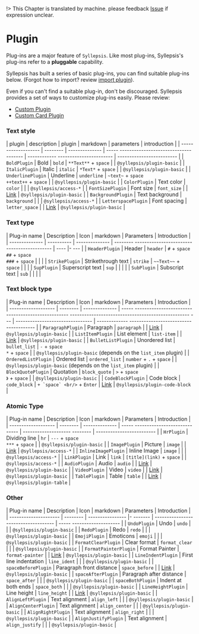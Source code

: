 !> This Chapter is translated by machine. please feedback [Issue](https://github.com/bytedance/syllepsis/issues) if expression unclear.

# Plugin

Plug-ins are a major feature of `Syllepsis`. Like most plug-ins, Syllepsis's plug-ins refer to a **pluggable** capability.

Syllepsis has built a series of basic plug-ins, you can find suitable plug-ins below. (Forgot how to import? review [import plugin](/en/chapters/use-plugin)).

Even if you can't find a suitable plug-in, don't be discouraged. Syllepsis provides a set of ways to customize plug-ins  easily. Please review:

- [Custom Plugin](/en/chapters/custom-plugin)
- [Custom Card Plugin](/en/chapters/card-plugin)

### Text style

| plugin | description | plugin | markdown | parameters | introduction |
| ------------------- | -------- | -------------- | ----- ------------------------------------- | ------------ ----------------------- | ------------------------- |
| `BoldPlugin` | Bold | `bold` | `**Text**` + `space` | | `@syllepsis/plugin-basic` |
| `ItalicPlugin` | Italic | `italic` | `*Text*` + `space` | | `@syllepsis/plugin-basic` |
| `UnderlinePlugin` | Underline | `underline` | `~text~` + `space` <br/>`++text++` + `space` | | `@syllepsis/plugin-basic` |
| `ColorPlugin` | Text color | `color` | | | `@syllepsis/access-*` |
| `FontSizePlugin` | Font size | `font_size` | | [Link](/en/plugins/font-size) | `@syllepsis/plugin-basic` |
| `BackgroundPlugin` | Text background | `background` | | | `@syllepsis/access-*` |
| `LetterspacePlugin` | Font spacing | `letter_space` | | [Link](/en/plugins/letter-space) | `@syllepsis/plugin-basic` |

### Text type

| Plug-in name | Description | Icon | markdown | Parameters | Introduction |
| -------------- | ---------- | -------------- | -------- ------------------------------------------- | ---- |- --- |
| `HeaderPlugin` | Header | `header` | `#` + `space` <br> `##` + `space` <br> `###` + `space` | | |
| `StrikePlugin` | Strikethrough text | `strike` | `~~Text~~` + `space` | | |
| `SupPlugin` | Superscript text | `sup` | | | |
| `SubPlugin` | Subscript text | `sub` | | | |

### Text block type

| Plug-in name | Description | Icon | markdown | Parameters | Introduction |
| ------------------- | -------- | -------------- | ----- -------------------------------------------------- -------------------------------------------------- --- | -------------------------------- | ------------- -------------------------------------- |
| `ParagraphPlugin` | Paragraph | `paragraph` | | [Link](/en/plugins/paragraph) | `@syllepsis/plugin-basic` |
| `ListItemPlugin` | List element | `list-item` | | [Link](/en/plugins/list-item) | `@syllepsis/plugin-basic` |
| `BulletListPlugin` | Unordered list | `bullet_list` | `-` + `space` <br/> `*` + `space` | | `@syllepsis/plugin-basic` (depends on the `list_item` plugin) |
| `OrderedListPlugin` | Ordered list | `ordered_list` | `number` + `.` + `space` | | `@syllepsis/plugin-basic` (depends on the `list_item` plugin) |
| `BlockQuotePlugin` | Quotation | `block_quote` | `>` + `space` <br/> `》` + `space` | | `@syllepsis/plugin-basic` |
| `CodeBlockPlugin` | Code block | `code_block` | ````` + `space` <br/> ````` + `Enter` | [Link](zh-cn/plugins/code-block) | `@syllepsis/plugin-code-block` |

### Atomic Type

| Plug-in name | Description | Icon | markdown | Parameters | Introduction |
| ------------------- | -------- | -------------- | ----- ----------------------------- | -------------------- -------- | ------------------------- |
| `HrPlugin` | Dividing line | `hr` | `---` + `space` <br> `***` + `space` | | `@syllepsis/plugin-basic` |
| `ImagePlugin` | Picture | `image` | | [Link](/en/plugins/image) | `@syllepsis/access-*` |
| `InlineImagePlugin` | Inline Image | `image` | | | `@syllepsis/access-*` |
| `LinkPlugin` | Link | `link` | `[title](link)` + `space` | | `@syllepsis/access-*` |
| `AudioPlugin` | Audio | `audio` | | [Link](/en/plugins/audio) | `@syllepsis/plugin-basic` |
| `VideoPlugin` | Video | `video` | | [Link](/en/plugins/video) | `@syllepsis/plugin-basic` |
| `TablePlugin` | Table | `table` | | [Link](/en/plugins/table) | `@syllepsis/plugin-table` |

### Other

| Plug-in name | Description | Icon | markdown | Parameters | Introduction |
| --------------------- | -------- | ---------------- |- ------- | ------------------------------------ | ----- -------------------- |
| `UndoPlugin` | Undo | `undo` | | | `@syllepsis/plugin-basic` |
| `RedoPlugin` | Redo | `redo` | | | `@syllepsis/plugin-basic` |
| `EmojiPlugin` | Emoticons | `emoji` | | | `@syllepsis/plugin-basic` |
| `FormatClearPlugin` | Clear format | `format_clear` | | | `@syllepsis/plugin-basic` |
| `FormatPainterPlugin` | Format Painter | `format-painter` | | [Link](zh-cn/plugins/format-painter) | `@syllepsis/plugin-basic` |
| `LineIndentPlugin` | First line indentation | `line_ident` | | | `@syllepsis/plugin-basic` |
| `spaceBeforePlugin` | Paragraph front distance | `space_before` | | [Link](/en/plugins/space) | `@syllepsis/plugin-basic` |
| `spaceAfterPlugin` | Paragraph after distance | `space_after` | | | `@syllepsis/plugin-basic` |
| `spaceBothPlugin` | Indent at both ends | `space_both` | | | `@syllepsis/plugin-basic` |
| `LineHeightPlugin` | Line height | `line_height` | | [Link](/en/plugins/line-height) | `@syllepsis/plugin-basic` |
| `AlignLeftPlugin` | Text alignment | `align_left` | | | `@syllepsis/plugin-basic` |
| `AlignCenterPlugin` | Text alignment | `align_center` | | | `@syllepsis/plugin-basic` |
| `AlignRightPlugin` | Text alignment | `align_right` | | | `@syllepsis/plugin-basic` |
| `AlignJustifyPlugin` | Text alignment | `align_justify` | | | `@syllepsis/plugin-basic` |
